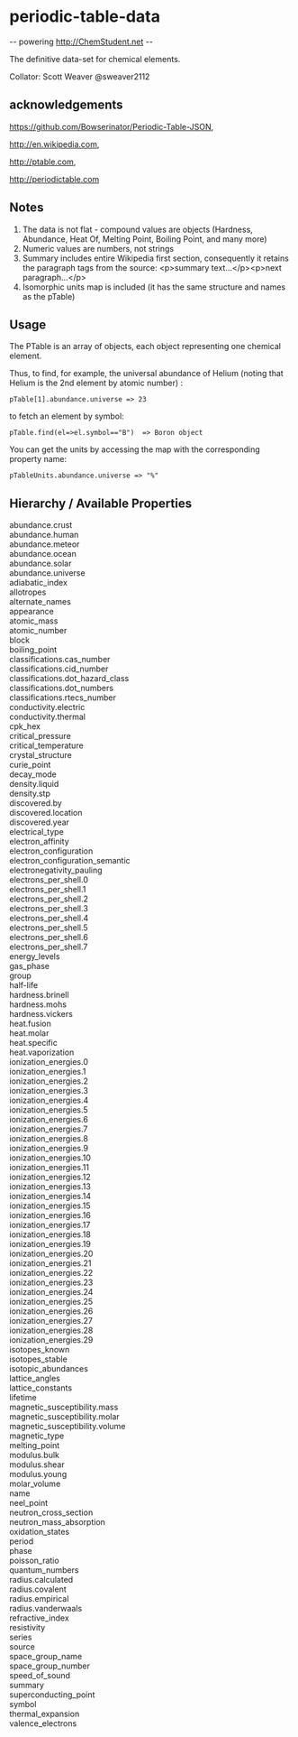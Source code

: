# periodic-table-data

-- powering http://ChemStudent.net --

The definitive data-set for chemical elements.

Collator: Scott Weaver @sweaver2112

## acknowledgements

https://github.com/Bowserinator/Periodic-Table-JSON,

http://en.wikipedia.com,

http://ptable.com,

http://periodictable.com


## Notes

1. The data is not flat - compound values are objects (Hardness, Abundance, Heat Of, Melting Point, Boiling Point, and many more)
2. Numeric values are numbers, not strings
3. Summary includes entire Wikipedia first section, consequently it retains the paragraph tags from the source: &lt;p&gt;summary text...&lt;/p&gt;&lt;p&gt;next paragraph...&lt;/p&gt;
5. Isomorphic units map is included (it has the same structure and names as the pTable)

## Usage

The PTable is an array of objects, each object representing one chemical element. 

Thus, to find, for example, the universal abundance of Helium (noting that Helium is the 2nd element by atomic number) :

```pTable[1].abundance.universe => 23```

to fetch an element by symbol:

```pTable.find(el=>el.symbol=="B")  => Boron object```

You can get the units by accessing the map with the corresponding property name:

```pTableUnits.abundance.universe => "%"``` 

## Hierarchy / Available Properties

abundance.crust</br>abundance.human</br>abundance.meteor</br>abundance.ocean</br>abundance.solar</br>abundance.universe</br>adiabatic_index</br>allotropes</br>alternate_names</br>appearance</br>atomic_mass</br>atomic_number</br>block</br>boiling_point</br>classifications.cas_number</br>classifications.cid_number</br>classifications.dot_hazard_class</br>classifications.dot_numbers</br>classifications.rtecs_number</br>conductivity.electric</br>conductivity.thermal</br>cpk_hex</br>critical_pressure</br>critical_temperature</br>crystal_structure</br>curie_point</br>decay_mode</br>density.liquid</br>density.stp</br>discovered.by</br>discovered.location</br>discovered.year</br>electrical_type</br>electron_affinity</br>electron_configuration</br>electron_configuration_semantic</br>electronegativity_pauling</br>electrons_per_shell.0</br>electrons_per_shell.1</br>electrons_per_shell.2</br>electrons_per_shell.3</br>electrons_per_shell.4</br>electrons_per_shell.5</br>electrons_per_shell.6</br>electrons_per_shell.7</br>energy_levels</br>gas_phase</br>group</br>half-life</br>hardness.brinell</br>hardness.mohs</br>hardness.vickers</br>heat.fusion</br>heat.molar</br>heat.specific</br>heat.vaporization</br>ionization_energies.0</br>ionization_energies.1</br>ionization_energies.2</br>ionization_energies.3</br>ionization_energies.4</br>ionization_energies.5</br>ionization_energies.6</br>ionization_energies.7</br>ionization_energies.8</br>ionization_energies.9</br>ionization_energies.10</br>ionization_energies.11</br>ionization_energies.12</br>ionization_energies.13</br>ionization_energies.14</br>ionization_energies.15</br>ionization_energies.16</br>ionization_energies.17</br>ionization_energies.18</br>ionization_energies.19</br>ionization_energies.20</br>ionization_energies.21</br>ionization_energies.22</br>ionization_energies.23</br>ionization_energies.24</br>ionization_energies.25</br>ionization_energies.26</br>ionization_energies.27</br>ionization_energies.28</br>ionization_energies.29</br>isotopes_known</br>isotopes_stable</br>isotopic_abundances</br>lattice_angles</br>lattice_constants</br>lifetime</br>magnetic_susceptibility.mass</br>magnetic_susceptibility.molar</br>magnetic_susceptibility.volume</br>magnetic_type</br>melting_point</br>modulus.bulk</br>modulus.shear</br>modulus.young</br>molar_volume</br>name</br>neel_point</br>neutron_cross_section</br>neutron_mass_absorption</br>oxidation_states</br>period</br>phase</br>poisson_ratio</br>quantum_numbers</br>radius.calculated</br>radius.covalent</br>radius.empirical</br>radius.vanderwaals</br>refractive_index</br>resistivity</br>series</br>source</br>space_group_name</br>space_group_number</br>speed_of_sound</br>summary</br>superconducting_point</br>symbol</br>thermal_expansion</br>valence_electrons


